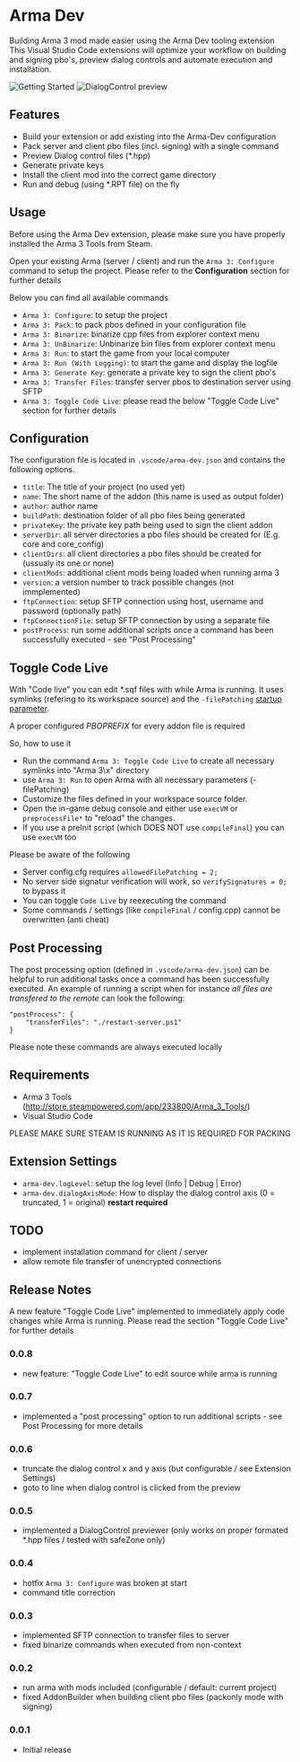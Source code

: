 # Arma Dev

Building Arma 3 mod made easier using the Arma Dev tooling extension
This Visual Studio Code extensions will optimize your workflow on building and signing pbo's, preview dialog controls and automate execution and installation.

![Getting Started](https://raw.githubusercontent.com/ole1986/vscode-arma-dev/master/images/arma-dev.gif)
![DialogControl preview](https://raw.githubusercontent.com/ole1986/vscode-arma-dev/master/images/arma-dev-dialog.gif)

## Features

* Build your extension or add existing into the Arma-Dev configuration
* Pack server and client pbo files (incl. signing) with a single command
* Preview Dialog control files (*.hpp)
* Generate private keys
* Install the client mod into the correct game directory
* Run and debug (using *.RPT file) on the fly

## Usage

Before using the Arma Dev extension, please make sure you have properly installed the Arma 3 Tools from Steam.

Open your existing Arma (server / client) and run the `Arma 3: Configure` command to setup the project.
Please refer to the **Configuration** section for further details

Below you can find all available commands

* `Arma 3: Configure`: to setup the project
* `Arma 3: Pack`: to pack pbos defined in your configuration file
* `Arma 3: Binarize`: binarize cpp files from explorer context menu
* `Arma 3: UnBinarize`: Unbinarize bin files from explorer context menu
* `Arma 3: Run`: to start the game from your local computer
* `Arma 3: Run (With Logging)`: to start the game and display the logfile
* `Arma 3: Generate Key`: generate a private key to sign the client pbo's
* `Arma 3: Transfer Files`: transfer server pbos to destination server using SFTP
* `Arma 3: Toggle Code Live`: please read the below "Toggle Code Live" section for further details

## Configuration

The configuration file is located in `.vscode/arma-dev.json` and contains the following options.

* `title`: The title of your project (no used yet)
* `name`: The short name of the addon (this name is used as output folder)
* `author`: author name
* `buildPath`: destination folder of all pbo files being generated
* `privateKey`: the private key path being used to sign the client addon
* `serverDir`: all server directories a pbo files should be created for (E.g. core and core_config)
* `clientDirs`: all client directories a pbo files should be created for (ussualy its one or none)
* `clientMods`: additional client mods being loaded when running arma 3
* `version`: a version number to track possible changes (not immplemented)
* `ftpConnection`: setup SFTP connection using host, username and password (optionally path)
* `ftpConnectionFile`: setup SFTP connection by using a separate file
* `postProcess`: run some additional scripts once a command has been successfully executed - see "Post Processing"

## Toggle Code Live

With "Code live" you can edit *.sqf files with while Arma is running.
It uses symlinks (refering to its workspace source) and the `-filePatching` [startup parameter](https://community.bistudio.com/wiki/Arma_3_Startup_Parameters).

A proper configured $PBOPREFIX$ for every addon file is required

So, how to use it

* Run the command `Arma 3: Toggle Code Live` to create all necessary symlinks into "Arma 3\x" directory
* use `Arma 3: Run` to open Arma with all necessary parameters (-filePatching)
* Customize the files defined in your workspace source folder.
* Open the in-game debug console and either use `execVM` or `preprocessFile*` to "reload" the changes.
* If you use a preInit script (which DOES NOT use `compileFinal`) you can use `execVM` too

Please be aware of the following

* Server config.cfg requires `allowedFilePatching = 2;`
* No server side signatur verification will work, so `verifySignatures = 0;` to bypass it
* You can toggle `Code Live` by reexecuting the command
* Some commands / settings (like `compileFinal` / config.cpp) cannot be overwritten (anti cheat)

## Post Processing

The post processing option (defined in `.vscode/arma-dev.json`) can be helpful to run additional tasks once a command has been successfully executed.
An example of running a script when for instance *all files are transfered to the remote* can look the following:

```
"postProcess": { 
    "transferFiles": "./restart-server.ps1"
}
```

Please note these commands are always executed locally

## Requirements

* Arma 3 Tools (http://store.steampowered.com/app/233800/Arma_3_Tools/)
* Visual Studio Code

PLEASE MAKE SURE STEAM IS RUNNING AS IT IS REQUIRED FOR PACKING

## Extension Settings

* `arma-dev.logLevel`: setup the log level (Info | Debug | Error)
* `arma-dev.dialogAxisMode`: How to display the dialog control axis (0 = truncated, 1 = original) **restart required**

## TODO

* implement installation command for client / server
* allow remote file transfer of unencrypted connections

## Release Notes

A new feature "Toggle Code Live" implemented to immediately apply code changes while Arma is running.
Please read the section "Toggle Code Live" for further details

### 0.0.8

* new feature: "Toggle Code Live" to edit source while arma is running

### 0.0.7

* implemented a "post processing" option to run additional scripts - see Post Processing for more details

### 0.0.6

* truncate the dialog control x and y axis (but configurable / see Extension Settings)
* goto to line when dialog control is clicked from the preview

### 0.0.5

* implemented a DialogControl previewer (only works on proper formated *.hpp files / tested with safeZone only)

### 0.0.4

* hotfix `Arma 3: Configure` was broken at start
* command title correction

### 0.0.3

* implemented SFTP connection to transfer files to server
* fixed binarize commands when executed from non-context

### 0.0.2

* run arma with mods included (configurable / default: current project)
* fixed AddonBuilder when building client pbo files (packonly mode with signing)

### 0.0.1

* Initial release
